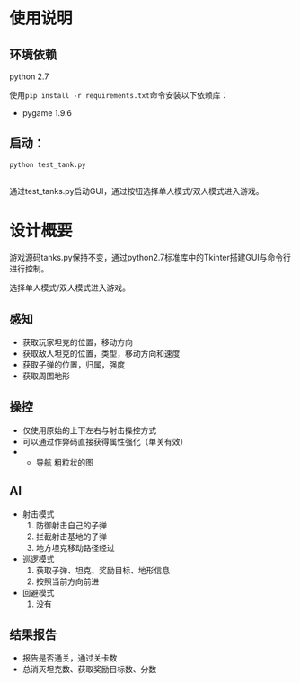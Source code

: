 # 使用说明
## 环境依赖
python 2.7

使用`pip install -r requirements.txt`命令安装以下依赖库：
- pygame 1.9.6

##  启动：
`python test_tank.py`

## 
通过test_tanks.py启动GUI，通过按钮选择单人模式/双人模式进入游戏。

# 设计概要
游戏源码tanks.py保持不变，通过python2.7标准库中的Tkinter搭建GUI与命令行进行控制。

选择单人模式/双人模式进入游戏。
## 感知
- 获取玩家坦克的位置，移动方向
- 获取敌人坦克的位置，类型，移动方向和速度
- 获取子弹的位置，归属，强度 
- 获取周围地形
## 操控
- 仅使用原始的上下左右与射击操控方式
- 可以通过作弊码直接获得属性强化（单关有效）
- - 导航 粗粒状的图
## AI
- 射击模式
    1. 防御射击自己的子弹
    2. 拦截射击基地的子弹
    3. 地方坦克移动路径经过
- 巡逻模式
    1. 获取子弹、坦克、奖励目标、地形信息
    2. 按照当前方向前进
- 回避模式
    1. 没有
## 结果报告
- 报告是否通关，通过关卡数
- 总消灭坦克数、获取奖励目标数、分数
